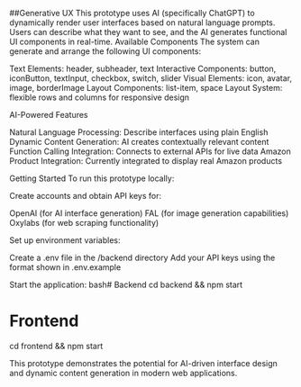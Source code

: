##Generative UX
This prototype uses AI (specifically ChatGPT) to dynamically render user interfaces based on natural language prompts. Users can describe what they want to see, and the AI generates functional UI components in real-time.
Available Components
The system can generate and arrange the following UI components:

Text Elements: header, subheader, text
Interactive Components: button, iconButton, textInput, checkbox, switch, slider
Visual Elements: icon, avatar, image, borderImage
Layout Components: list-item, space
Layout System: flexible rows and columns for responsive design

AI-Powered Features

Natural Language Processing: Describe interfaces using plain English
Dynamic Content Generation: AI creates contextually relevant content
Function Calling Integration: Connects to external APIs for live data
Amazon Product Integration: Currently integrated to display real Amazon products

Getting Started
To run this prototype locally:

Create accounts and obtain API keys for:

OpenAI (for AI interface generation)
FAL (for image generation capabilities)
Oxylabs (for web scraping functionality)

Set up environment variables:

Create a .env file in the /backend directory
Add your API keys using the format shown in .env.example

Start the application:
bash# Backend
cd backend && npm start

# Frontend

cd frontend && npm start

This prototype demonstrates the potential for AI-driven interface design and dynamic content generation in modern web applications.
